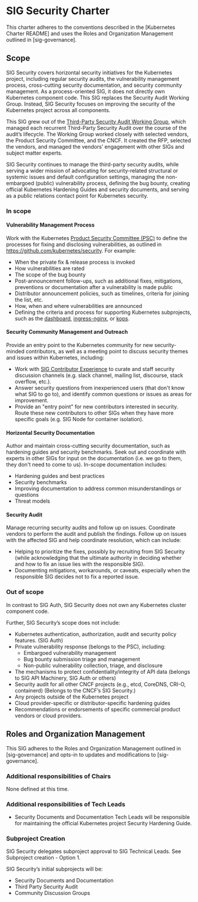 # SIG Security Charter

This charter adheres to the conventions described in the [Kubernetes Charter README] and uses the Roles and Organization Management outlined in [sig-governance].

## Scope

SIG Security covers horizontal security initiatives for the Kubernetes project, including regular security audits, the vulnerability management process, cross-cutting security documentation, and security community management. As a process-oriented SIG, it does not directly own Kubernetes component code. This SIG replaces the Security Audit Working Group. Instead, SIG Security focuses on improving the security of the Kubernetes project across all components.

This SIG grew out of the [Third-Party Security Audit Working Group](https://github.com/kubernetes/community/tree/master/wg-security-audit), which managed each recurrent Third-Party Security Audit over the course of the audit’s lifecycle. The Working Group worked closely with selected vendors, the Product Security Committee, and the CNCF. It created the RFP, selected the vendors, and managed the vendors’ engagement with other SIGs and subject matter experts.

SIG Security continues to manage the third-party security audits, while serving a wider mission of advocating for security-related structural or systemic issues and default configuration settings, managing the non-embargoed (public) vulnerability process, defining the bug bounty, creating official Kubernetes Hardening Guides and security documents, and serving as a public relations contact point for Kubernetes security. 

### In scope

#### Vulnerability Management Process

Work with the Kubernetes [Product Security Committee (PSC)](https://github.com/kubernetes/security#product-security-committee-psc) to define the processes for fixing and disclosing vulnerabilities, as outlined in https://github.com/kubernetes/security. For example:

- When the private fix & release process is invoked
- How vulnerabilities are rated
- The scope of the bug bounty
- Post-announcement follow-ups, such as additional fixes, mitigations, preventions or documentation after a vulnerability is made public
- Distributor announcement policies, such as timelines, criteria for joining the list, etc.
- How, when and where vulnerabilities are announced
- Defining the criteria and process for supporting Kubernetes subprojects, such as the [dashboard](https://github.com/kubernetes/dashboard), [ingress-nginx](https://github.com/kubernetes/ingress-nginx), or [kops](https://github.com/kubernetes/kops).

#### Security Community Management and Outreach

Provide an entry point to the Kubernetes community for new security-minded contributors, as well as a meeting point to discuss security themes and issues within Kubernetes, including:

- Work with [SIG Contributor Experience](https://github.com/kubernetes/community/tree/master/sig-contributor-experience) to curate and staff security discussion channels (e.g. slack channel, mailing list, discourse, stack overflow, etc.).
- Answer security questions from inexperienced users (that don't know what SIG to go to), and identify common questions or issues as areas for improvement.
- Provide an "entry point" for new contributors interested in security. Route these new contributors to other SIGs when they have more specific goals (e.g. SIG Node for container isolation).

#### Horizontal Security Documentation

Author and maintain cross-cutting security documentation, such as hardening guides and security benchmarks. Seek out and coordinate with experts in other SIGs for input on the documentation (i.e. we go to them, they don't need to come to us). In-scope documentation includes:

- Hardening guides and best practices
- Security benchmarks
- Improving documentation to address common misunderstandings or questions
- Threat models

#### Security Audit

Manage recurring security audits and follow up on issues. Coordinate vendors to perform the audit and publish the findings. Follow up on issues with the affected SIG and help coordinate resolution, which can include:

- Helping to prioritize the fixes, possibly by recruiting from SIG Security (while acknowledging that the ultimate authority in deciding whether and how to fix an issue lies with the responsible SIG).
- Documenting mitigations, workarounds, or caveats, especially when the responsible SIG decides not to fix a reported issue.

### Out of scope

In contrast to SIG Auth, SIG Security does not own any Kubernetes cluster component code. 

Further, SIG Security’s scope does not include:

- Kubernetes authentication, authorization, audit and security policy features.  (SIG Auth)
- Private vulnerability response (belongs to the PSC), including:
    - Embargoed vulnerability management
    - Bug bounty submission triage and management
    - Non-public vulnerability collection, triage, and disclosure
- The mechanisms to protect confidentiality/integrity of API data (belongs to SIG API Machinery, SIG Auth or others)
- Security audit for all other CNCF projects (e.g., etcd, CoreDNS, CRI-O, containerd)  (Belongs to the CNCF’s SIG Security.) 
- Any projects outside of the Kubernetes project
- Cloud provider-specific or distributor-specific hardening guides
- Recommendations or endorsements of specific commercial product vendors or cloud providers.


## Roles and Organization Management

This SIG adheres to the Roles and Organization Management outlined in [sig-governance] and opts-in to updates and modifications to [sig-governance].

### Additional responsibilities of Chairs

None defined at this time.

### Additional responsibilities of Tech Leads

- Security Documents and Documentation Tech Leads will be responsible for maintaining the official Kubernetes project Security Hardening Guide.

### Subproject Creation

SIG Security delegates subproject approval to SIG Technical Leads. See Subproject creation - Option 1.

SIG Security’s initial subprojects will be:

- Security Documents and Documentation
- Third Party Security Audit
- Community Discussion Groups

